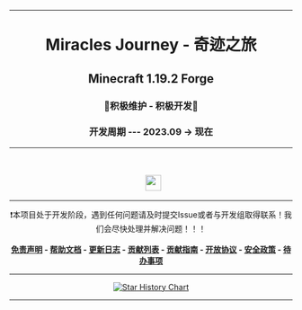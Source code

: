 ------

<h1 align="center">Miracles Journey - 奇迹之旅</h1>
<h2 align="center">Minecraft 1.19.2 Forge</h2>
<h3 align="center">🎯积极维护 - 积极开发🥰</h3>
<h3 align="center">开发周期 --- 2023.09 -> 现在</h3>

------

<div align="center">
    <a href="https://github.com/QianFuv/Miracles-Journey/releases"><img alt="" src="https://img.shields.io/github/release-date/QianFuv/Miracles-Journey?display_date=published_at&style=for-the-badge"></a>
    <a href="https://github.com/QianFuv/Miracles-Journey/commits/pack"><img alt="" src="https://img.shields.io/github/last-commit/QianFuv/Miracles-Journey/pack?style=for-the-badge"></a>
    <a href="https://github.com/QianFuv/Miracles-Journey/releases"><img alt="" src="https://img.shields.io/github/release-date-pre/QianFuv/Miracles-Journey?style=for-the-badge&label=PRE%20RELEASE%20DATE"></a>
</div>
<div align="center">
    <a href="https://github.com/QianFuv/Miracles-Journey/issues?q=is%3Aissue+is%3Aopen"><img alt="" src="https://img.shields.io/github/issues/QianFuv/Miracles-Journey?style=for-the-badge"></a>
    <a href="https://github.com/QianFuv/Miracles-Journey/issues?q=is%3Aissue+is%3Aclosed"><img alt="" src="https://img.shields.io/github/issues-closed/QianFuv/Miracles-Journey?style=for-the-badge"></a>
    <a href="https://github.com/QianFuv/Miracles-Journey/pulls?q=is%3Apr+is%3Aopen"><img alt="" src="https://img.shields.io/github/issues-pr/QianFuv/Miracles-Journey?style=for-the-badge"></a>
    <a href="https://github.com/QianFuv/Miracles-Journey/pulls?q=is%3Apr+is%3Aclosed"><img alt="" src="https://img.shields.io/github/issues-pr-closed/QianFuv/Miracles-Journey?style=for-the-badge"></a>
</div>
<div align="center">
    <a href="https://github.com/QianFuv/Miracles-Journey/stargazers"><img alt="" src="https://img.shields.io/github/stars/QianFuv/Miracles-Journey?style=for-the-badge"></a>
    <a href="https://github.com/QianFuv/Miracles-Journey"><img alt="" src="https://img.shields.io/github/repo-size/QianFuv/Miracles-Journey?style=for-the-badge"></a>
    <a href="https://github.com/QianFuv/Miracles-Journey/blob/home/LICENSE.md"><img alt="" src="https://img.shields.io/badge/License-CC_BY--NC--ND_4.0-blue.svg?style=for-the-badge" height="28"/></a>
</div>

------

<div align="center">
    ❗本项目处于开发阶段，遇到任何问题请及时提交Issue或者与开发组取得联系！我们会尽快处理并解决问题！！！
</div>

<br/>

<div align="center">
    <strong><a href="https://github.com/QianFuv/Miracles-Journey/blob/pack/DISCLAIMER.md">免责声明</a> - </strong>
    <strong><a href="https://mjwiki.qianf.fun/">帮助文档</a> - </strong>
    <strong><a href="https://github.com/QianFuv/Miracles-Journey/blob/pack/CHANGELOG.md">更新日志</a> - </strong>
    <strong><a href="https://github.com/QianFuv/Miracles-Journey/blob/home/CONTRIBUTING.md">贡献列表</a> - </strong>
    <strong><a href="https://github.com/QianFuv/Miracles-Journey/blob/home/CODE_OF_CONDUCT.md">贡献指南</a> - </strong>
    <strong><a href="https://github.com/QianFuv/Miracles-Journey/blob/home/LICENSE.md">开放协议</a> - </strong>
    <strong><a href="https://github.com/QianFuv/Miracles-Journey/blob/home/SECURITY.md">安全政策</a> - </strong>
    <strong><a href="https://github.com/QianFuv/Miracles-Journey/blob/pack/TODO.md">待办事项</a></strong>
</div>

------

<div align="center">
    <a href="https://github.com/QianFuv/Miracles-Journey/stargazers">
        <picture>
            <source media="(prefers-color-scheme: dark)" srcset="https://api.star-history.com/svg?repos=QianFuv/Miracles-Journey&type=Date&theme=dark" />
            <source media="(prefers-color-scheme: light)" srcset="https://api.star-history.com/svg?repos=QianFuv/Miracles-Journey&type=Date" />
            <img alt="Star History Chart" src="https://api.star-history.com/svg?repos=QianFuv/Miracles-Journey&type=Date" />
        </picture>
    </a>
</div>

------
